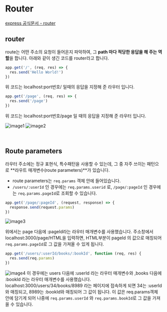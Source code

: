 # Router

[express 공식문서 - router](http://expressjs.com/en/guide/routing.html)

## router

route는 어떤 주소의 요청이 들어온지 파악하여, 그 **path 마다 적당한 응답을 해 주는 역할**을 합니다. 아래와 같이 생긴 코드를 router라고 합니다.

```jsx
app.get('/', (req, res) => {
  res.send('Hello World!')
}) 
```

위 코드는 localhost:port번호/ 일때의 응답을 지정해 준 라우터 입니다.

```jsx
app.get('/page', (req, res) => {
  res.send('/page')
})
```

위 코드는 localhost:port번호/page 일 때의 응답을 지정해 준 라우터 입니다.

![image1](https://user-images.githubusercontent.com/68391767/108807589-26dfdd80-75e8-11eb-9c5a-88a289ff6f69.png)
![image2](https://user-images.githubusercontent.com/68391767/108807635-3f4ff800-75e8-11eb-8342-ed51cd45a49a.png)

<br>

## Route parameters

라우터 주소에는 정규 표현식, 특수패턴을 사용할 수 있는데, 그 중 자주 쓰이는 패턴으로 **라우트 매개변수(route parameters)**가 있습니다. 

- route parameters는 `req.params` 객체 안에 들어있습니다.
- `/users/:userId` 인 경우에는 `req.params.userid` 로, `/page/:pageId` 인 경우에는 `req.params.pageId`로 조회할 수 있습니다.

```jsx
app.get('/page/:pageId', (request, response) => {
  response.send(request.params)
})
```

![image3](https://user-images.githubusercontent.com/68391767/108807692-5ee72080-75e8-11eb-8ce4-c656e25955cc.png)

위에서는 page 다음에 :pageId라는 라우터 매개변수를 사용했습니다. 주소창에서 localhost:3000/page/HTML을 입력하면, HTML부분이 pageId 의 값으로 매칭되어 `req.params.pageId`로 그 값을 가져올 수 있게 됩니다.

```jsx
app.get('/users/:userId/books/:bookId', function (req, res) {
  res.send(req.params)
})
```

![image4](https://user-images.githubusercontent.com/68391767/108807718-745c4a80-75e8-11eb-8ca6-38252aa3a801.png)
이 경우에는 users 다음에 :userId 라는 라우터 매개변수와 ,books 다음에 :bookId 라는 라우터 매개변수를 사용했습니다. localhost:3000/users/34/books/8989 라는 페이지에 접속하게 되면 34는 :userId와 매칭되고, 8989는 :bookId와 매칭되어 그 값이 됩니다. 이 값은 req.params객체 안에 담기게 되어 나중에 `req.params.userId` 와 `req.params.bookId`로 그 값을 가져올 수 있습니다.
